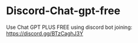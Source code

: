 # Discord-Chat-gpt-free
Use Chat GPT PLUS FREE using discord bot joining: https://discord.gg/BTzCaghJ3Y







                                 